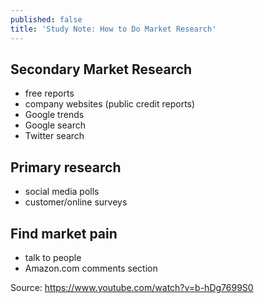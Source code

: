 ```yaml
---
published: false
title: 'Study Note: How to Do Market Research'
---
```

## Secondary Market Research
- free reports
- company websites (public credit reports)
- Google trends
- Google search
- Twitter search


## Primary research
- social media polls
- customer/online surveys


## Find market pain
- talk to people
- Amazon.com comments section

Source: https://www.youtube.com/watch?v=b-hDg7699S0
